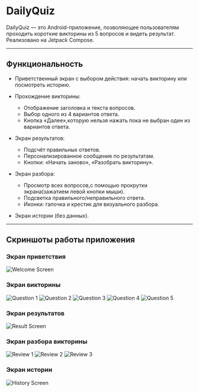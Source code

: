 # DailyQuiz

DailyQuiz — это Android-приложение, позволяющее пользователям проходить короткие викторины из 5 вопросов и видеть результат. Реализовано на Jetpack Compose.

---

## Функциональность

-  Приветственный экран с выбором действия: начать викторину или посмотреть историю.

-  Прохождение викторины:
    - Отображение заголовка и текста вопросов.
    - Выбор одного из 4 вариантов ответа.
    - Кнопка «Далее»,которую нельзя нажать пока не выбран один из вариантов ответа.

-  Экран результатов:
    - Подсчёт правильных ответов.
    - Персонализированное сообщение по результатам.
    - Кнопки: «Начать заново», «Разобрать викторину».

-  Экран разбора:
    - Просмотр всех вопросов,с помощью прокрутки экрана(зажатием левой кнопки мыши).
    - Подсветка правильного/неправильного ответа.
    - Иконки: галочка и крестик для визуального разбора.

-  Экран истории (без данных).

---

## Скриншоты работы приложения

### Экран приветствия
![Welcome Screen](screenshots/1.png)

### Экран викторины
![Question 1](screenshots/2.png)
![Question 2](screenshots/3.png)
![Question 3](screenshots/4.png)
![Question 4](screenshots/5.png)
![Question 5](screenshots/6.png)

### Экран результатов
![Result Screen](screenshots/7.png)

### Экран разбора викторины
![Review 1](screenshots/8.png)
![Review 2](screenshots/9.png)
![Review 3](screenshots/10.png)

### Экран истории
![History Screen](screenshots/11.png)
